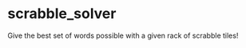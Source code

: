 scrabble_solver
===============

Give the best set of words possible with a given rack of scrabble tiles!
